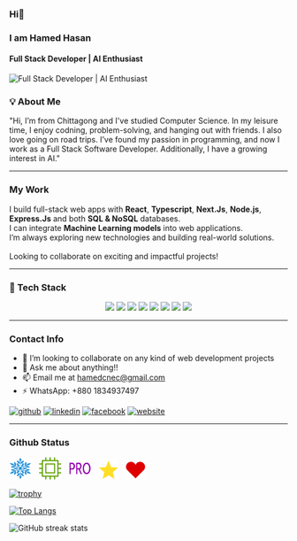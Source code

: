 ### Hi👋
### I am Hamed Hasan
#### Full Stack Developer | AI Enthusiast
![Full Stack Developer | AI Enthusiast](https://res.cloudinary.com/df5utoo6u/image/upload/v1741798893/cover_zway8x.jpg)

### 💡 About Me

"Hi, I’m from Chittagong and I've studied Computer Science. In my leisure time, I enjoy codning, problem-solving, and hanging out with friends. I also love going on road trips. I’ve found my passion in programming, and now I work as a Full Stack Software Developer. Additionally, I have a growing interest in AI."

---

### My Work

<p align="center">
  
  I build full-stack web apps with **React**, **Typescript**, **Next.Js**, **Node.js**, **Express.Js** and both **SQL & NoSQL** databases. <br>
  I can integrate **Machine Learning models** into web applications. <br> 
  I’m always exploring new technologies and building real-world solutions. <br>  
  Looking to collaborate on exciting and impactful projects!
</p>

---

### 🚀 Tech Stack

<p align="center">
  <img src="https://img.shields.io/badge/JavaScript-F7DF1E?style=flat&logo=javascript&logoColor=black" />
  <img src="https://img.shields.io/badge/TypeScript-3178C6?style=flat&logo=typescript&logoColor=white" />
  <img src="https://img.shields.io/badge/React-61DAFB?style=flat&logo=react&logoColor=black" />
  <img src="https://img.shields.io/badge/Node.js-339933?style=flat&logo=node.js&logoColor=white" />
  <img src="https://img.shields.io/badge/Express.js-000000?style=flat&logo=express&logoColor=white" />
  <img src="https://img.shields.io/badge/MongoDB-47A248?style=flat&logo=mongodb&logoColor=white" />
  <img src="https://img.shields.io/badge/MySQL-4479A1?style=flat&logo=mysql&logoColor=white" />
  <img src="https://img.shields.io/badge/Machine%20Learning-FF6F00?style=flat&logo=python&logoColor=white" />
</p>

---

### Contact Info

- 👯 I’m looking to collaborate on any kind of web development projects 
- 💬 Ask me about anything!! 
- 📫 Email me at hamedcnec@gmail.com 
- ⚡ WhatsApp: +880 1834937497


[<img src='https://cdn.jsdelivr.net/npm/simple-icons@3.0.1/icons/github.svg' alt='github' height='40'>](https://github.com/Hamed18)  [<img src='https://cdn.jsdelivr.net/npm/simple-icons@3.0.1/icons/linkedin.svg' alt='linkedin' height='40'>](https://www.linkedin.com/in/https://www.linkedin.com/in/hamed-ctg//)  [<img src='https://cdn.jsdelivr.net/npm/simple-icons@3.0.1/icons/facebook.svg' alt='facebook' height='40'>](https://www.facebook.com/https://www.facebook.com/profile.php?id=100071972022937)  [<img src='https://cdn.jsdelivr.net/npm/simple-icons@3.0.1/icons/icloud.svg' alt='website' height='40'>](https://hamed-portfolio.vercel.app/)  

---

### Github Status

<a href='https://archiveprogram.github.com/'><img src='https://raw.githubusercontent.com/acervenky/animated-github-badges/master/assets/acbadge.gif' width='40' height='40'></a> <a href='https://docs.github.com/en/developers'><img src='https://raw.githubusercontent.com/acervenky/animated-github-badges/master/assets/devbadge.gif' width='40' height='40'></a> <a href='https://github.com/pricing'><img src='https://raw.githubusercontent.com/acervenky/animated-github-badges/master/assets/pro.gif' width='40' height='40'></a> <a href='https://stars.github.com/'><img src='https://raw.githubusercontent.com/acervenky/animated-github-badges/master/assets/starbadge.gif' width='35' height='35'></a> <a href='https://docs.github.com/en/github/supporting-the-open-source-community-with-github-sponsors'><img src='https://raw.githubusercontent.com/acervenky/animated-github-badges/master/assets/sponsorbadge.gif' width='35' height='35'></a> 

[![trophy](https://github-profile-trophy.vercel.app/?username=Hamed18)](https://github.com/ryo-ma/github-profile-trophy)

[![Top Langs](https://github-readme-stats.vercel.app/api/top-langs/?username=Hamed18)](https://github.com/anuraghazra/github-readme-stats)

![GitHub streak stats](https://streak-stats.demolab.com/?user=Hamed18)  



